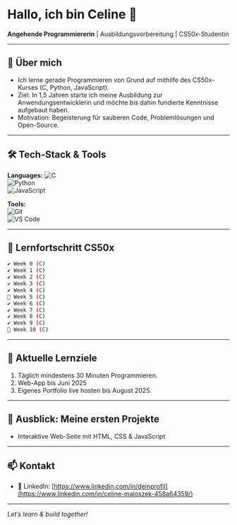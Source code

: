 # Hallo, ich bin Celine 👋
**Angehende Programmiererin** | Ausbildungsvorbereitung | CS50x-Studentin

---

## 🚀 Über mich
- Ich lerne gerade Programmieren von Grund auf mithilfe des CS50x-Kurses (C, Python, JavaScript).  
- Ziel: In 1,5 Jahren starte ich meine Ausbildung zur Anwendungsentwicklerin und möchte bis dahin fundierte Kenntnisse aufgebaut haben.  
- Motivation: Begeisterung für sauberen Code, Problemlösungen und Open-Source.

---

## 🛠 Tech-Stack & Tools
**Languages:**
![C](https://img.shields.io/badge/C-00599C?logo=c&logoColor=white)  
![Python](https://img.shields.io/badge/Python-3776AB?logo=python&logoColor=white)  
![JavaScript](https://img.shields.io/badge/JavaScript-F7DF1E?logo=javascript&logoColor=black)  

**Tools:**  
![Git](https://img.shields.io/badge/Git-F05032?logo=git&logoColor=white)  
![VS Code](https://img.shields.io/badge/VSCode-007ACC?logo=visual-studio-code&logoColor=white)   

---

## 📖 Lernfortschritt CS50x
```bash
✔ Week 0 (C)
✔ Week 1 (C)
✔ Week 2 (C)
✔ Week 3 (C)
✔ Week 4 (C)
🔲 Week 5 (C)
✔ Week 6 (C)
✔ Week 7 (C)
✔ Week 8 (C)
✔ Week 9 (C)
🔲 Week 10 (C)
```

---

## 📅 Aktuelle Lernziele
1. Täglich mindestens 30 Minuten Programmieren.  
2. Web-App bis Juni 2025  
3. Eigenes Portfolio live hosten bis August 2025.

---

## 📂 Ausblick: Meine ersten Projekte 
- Interaktive Web-Seite mit HTML, CSS & JavaScript  

---

## 📫 Kontakt 
- 🔗 LinkedIn: [https://www.linkedin.com/in/deinprofil](https://www.linkedin.com/in/celine-maloszek-458a64359/)

---

*Let’s learn & build together!*

